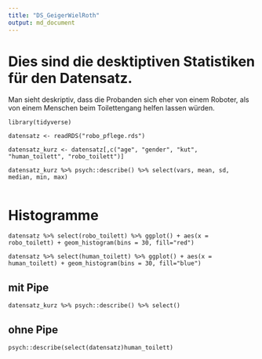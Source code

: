 ```yaml
---
title: "DS_GeigerWielRoth"
output: md_document
---
```


# Dies sind die desktiptiven Statistiken für den Datensatz.
Man sieht deskriptiv, dass die Probanden sich eher von einem Roboter, als von einem Menschen beim Toilettengang helfen lassen würden.

```{r}
library(tidyverse)

datensatz <- readRDS("robo_pflege.rds")

datensatz_kurz <- datensatz[,c("age", "gender", "kut", "human_toilett", "robo_toilett")]

datensatz_kurz %>% psych::describe() %>% select(vars, mean, sd, median, min, max)


```



# Histogramme

```{r}
datensatz %>% select(robo_toilett) %>% ggplot() + aes(x = robo_toilett) + geom_histogram(bins = 30, fill="red")
```



```{r}
datensatz %>% select(human_toilett) %>% ggplot() + aes(x = human_toilett) + geom_histogram(bins = 30, fill="blue")

```

## mit Pipe
```{r}
datensatz_kurz %>% psych::describe() %>% select()
```


## ohne Pipe
```{r}
psych::describe(select(datensatz)human_toilett)
```


